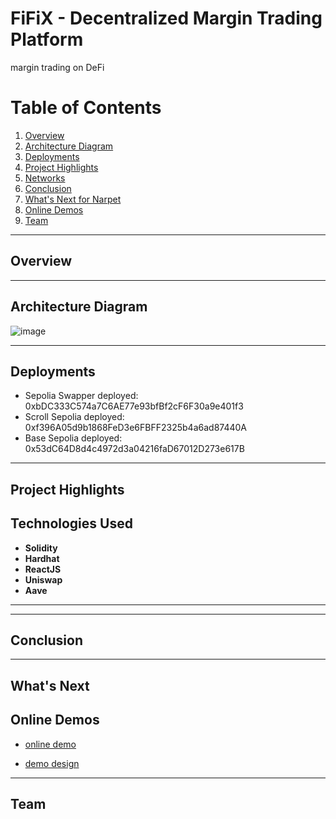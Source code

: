 # FiFiX - Decentralized Margin Trading Platform
margin trading on DeFi

# Table of Contents
1. [Overview](#overview)
2. [Architecture Diagram](#architecture-diagram)
3. [Deployments](#Deployments)
4. [Project Highlights](#project-highlights)
7. [Networks](#networks)
8. [Conclusion](#conclusion)
9. [What's Next for Narpet](#whats-next-for-narpet)
10. [Online Demos](#online-demos)
11. [Team](#team)

***
## Overview


***
## Architecture Diagram
![image](https://github.com/meisamtaher/real-token/assets/99467399/53d9ef43-94ab-44a2-b3b4-31691da4f441)

***
## Deployments

- Sepolia Swapper deployed: 0xbDC333C574a7C6AE77e93bfBf2cF6F30a9e401f3
- Scroll Sepolia deployed: 0xf396A05d9b1868FeD3e6FBFF2325b4a6ad87440A
- Base Sepolia deployed: 0x53dC64D8d4c4972d3a04216faD67012D273e617B

***
## Project Highlights






## Technologies Used

- **Solidity**
- **Hardhat**
- **ReactJS**
- **Uniswap**
- **Aave**
***


***
## Conclusion


***
## What's Next 



## Online Demos
- [online demo]([fifiDemo](https://fi-fi-x.vercel.app/))


- [demo design](https://www.figma.com/proto/O9pt5ViUdNqs75isDjsPzq/Devcon?node-id=73-302&t=13wa3nBXwAiI98v0-1)


***
## Team
